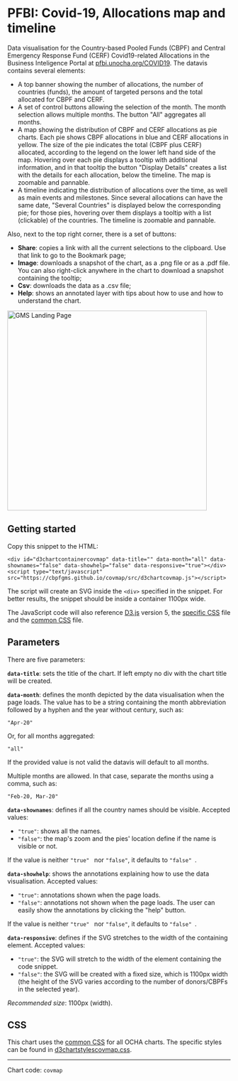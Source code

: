 # PFBI: Covid-19, Allocations map and timeline

Data visualisation for the Country-based Pooled Funds (CBPF) and Central Emergency Response Fund (CERF) Covid19-related Allocations in the Business Inteligence Portal at [pfbi.unocha.org/COVID19](https://pfbi.unocha.org/COVID19/). The datavis contains several elements:

- A top banner showing the number of allocations, the number of countries (funds), the amount of targeted persons and the total allocated for CBPF and CERF.
- A set of control buttons allowing the selection of the month. The month selection allows multiple months. The button "All" aggregates all months.
- A map showing the distribution of CBPF and CERF allocations as pie charts. Each pie shows CBPF allocations in blue and CERF allocations in yellow. The size of the pie indicates the total (CBPF plus CERF) allocated, according to the legend on the lower left hand side of the map. Hovering over each pie displays a tooltip with additional information, and in that tooltip the button "Display Details" creates a list with the details for each allocation, below the timeline. The map is zoomable and pannable.
- A timeline indicating the distribution of allocations over the time, as well as main events and milestones. Since several allocations can have the same date, "Several Countries" is displayed below the corresponding pie; for those pies, hovering over them displays a tooltip with a list (clickable) of the countries. The timeline is zoomable and pannable.

Also, next to the top right corner, there is a set of buttons:

- **Share**: copies a link with all the current selections to the clipboard. Use that link to go to the Bookmark page;
- **Image**: downloads a snapshot of the chart, as a .png file or as a .pdf file. You can also right-click anywhere in the chart to download a snapshot containing the tooltip;
- **Csv**: downloads the data as a .csv file;
- **Help**: shows an annotated layer with tips about how to use and how to understand the chart.

<img alt="GMS Landing Page" src="https://cbpfgms.github.io/img/thumbnails/covmap.png" width="450">

## Getting started

Copy this snippet to the HTML:

```<div id="d3chartcontainercovmap" data-title="" data-month="all" data-shownames="false" data-showhelp="false" data-responsive="true"></div><script type="text/javascript" src="https://cbpfgms.github.io/covmap/src/d3chartcovmap.js"></script>```

The script will create an SVG inside the `<div>` specified in the snippet. For better results, the snippet should be inside a container 1100px wide.

The JavaScript code will also reference [D3.js](https://d3js.org) version 5, the [specific CSS](https://github.com/CBPFGMS/cbpfgms.github.io/raw/master/css/d3chartstylescovmap.css) file and the [common CSS](https://github.com/CBPFGMS/cbpfgms.github.io/raw/master/css/d3chartstyles.css) file.

## Parameters

There are five parameters:

**`data-title`**: sets the title of the chart. If left empty no div with the chart title will be created.

**`data-month`**: defines the month depicted by the data visualisation when the page loads. The value has to be a string containing the month abbreviation followed by a hyphen and the year without century, such as:

 `"Apr-20"`

Or, for all months aggregated:

`"all"`

If the provided value is not valid the datavis will default to all months.

Multiple months are allowed. In that case, separate the months using a comma, such as:

`"Feb-20, Mar-20"`

**`data-shownames`**: defines if all the country names should be visible. Accepted values:

- `"true"`: shows all the names.
- `"false"`: the map's zoom and the pies' location define if the name is visible or not.

If the value is neither `"true" ` nor `"false"`, it defaults to `"false" `.

**`data-showhelp`**: shows the annotations explaining how to use the data visualisation. Accepted values:

- `"true"`: annotations shown when the page loads.
- `"false"`: annotations not shown when the page loads. The user can easily show the annotations by clicking the "help" button.

If the value is neither `"true" ` nor `"false"`, it defaults to `"false" `.

**`data-responsive`**: defines if the SVG stretches to the width of the containing element. Accepted values:

- `"true"`: the SVG will stretch to the width of the element containing the code snippet.
- `"false"`: the SVG will be created with a fixed size, which is 1100px width (the height of the SVG varies according to the number of donors/CBPFs in the selected year).

*Recommended size*: 1100px (width).


## CSS

This chart uses the [common CSS](https://github.com/CBPFGMS/cbpfgms.github.io/raw/master/css/) for all OCHA charts. The specific styles can be found in [d3chartstylescovmap.css](https://github.com/CBPFGMS/cbpfgms.github.io/blob/master/css/d3chartstylescovmap.css).

---
Chart code: `covmap`